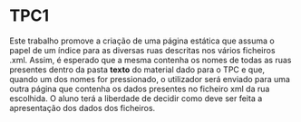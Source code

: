 # TPC1

Este trabalho promove a criação de uma página estática que assuma o papel de um índice para as diversas ruas descritas nos vários ficheiros .xml.
Assim, é esperado que a mesma contenha os nomes de todas as ruas presentes dentro da pasta **texto** do material dado para o TPC e que, quando um dos nomes for pressionado, o utilizador será enviado para uma outra página que contenha os dados presentes no ficheiro xml da rua escolhida.
O aluno terá a liberdade de decidir como deve ser feita a apresentação dos dados dos ficheiros.